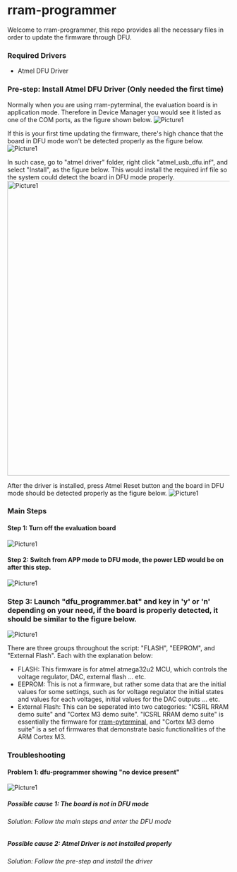 # rram-programmer

Welcome to rram-programmer, this repo provides all the necessary files in order to update the firmware through DFU.

### Required Drivers
- Atmel DFU Driver

### Pre-step: Install Atmel DFU Driver (Only needed the first time)
Normally when you are using rram-pyterminal, the evaluation board is in application mode. Therefore in Device Manager you would see it listed as one of the COM ports, as the figure shown below.
![Picture1](https://user-images.githubusercontent.com/4018299/143365986-056bc2bd-62e2-43ff-8779-b3cc35bf9882.png)

If this is your first time updating the firmware, there's high chance that the board in DFU mode won't be detected properly as the figure below.
![Picture1](https://user-images.githubusercontent.com/4018299/143366692-d520119c-c946-4038-9270-5b355b631aa3.png)

In such case, go to "atmel driver" folder, right click "atmel_usb_dfu.inf", and select "Install", as the figure below. This would install the required inf file so the system could detect the board in DFU mode properly.
<img width="668" alt="Picture1" src="https://user-images.githubusercontent.com/4018299/143367450-af7aaa10-96bd-4d06-9305-cb0cce7fff5b.png">

After the driver is installed, press Atmel Reset button and the board in DFU mode should be detected properly as the figure below.
![Picture1](https://user-images.githubusercontent.com/4018299/143366974-4324c8b0-6b13-4c6f-abd8-c6df71e3e25d.png)

### Main Steps
#### Step 1: Turn off the evaluation board
![Picture1](https://user-images.githubusercontent.com/4018299/143366200-1b21984f-7edd-4920-9431-c1d54f066c49.png)

#### Step 2: Switch from APP mode to DFU mode, the power LED would be on after this step.
![Picture1](https://user-images.githubusercontent.com/4018299/143367980-86457aa8-8f2c-41f1-8228-d65134ba50fc.png)

### Step 3: Launch "dfu_programmer.bat" and key in 'y' or 'n' depending on your need, if the board is properly detected, it should be similar to the figure below.
![Picture1](https://user-images.githubusercontent.com/4018299/143366541-bbec3986-387d-4845-94d4-0b3bedbc0152.png)

There are three groups throughout the script: "FLASH", "EEPROM", and "External Flash". Each with the explanation below:
- FLASH: This firmware is for atmel atmega32u2 MCU, which controls the voltage regulator, DAC, external flash ... etc.
- EEPROM: This is not a firmware, but rather some data that are the initial values for some settings, such as for voltage regulator the initial states and values for each voltages, initial values for the DAC outputs ... etc.
- External Flash: This can be seperated into two categories: "ICSRL RRAM demo suite" and "Cortex M3 demo suite". "ICSRL RRAM demo suite" is essentially the firmware for [rram-pyterminal](https://github.com/muyachang/rram-pyterminal), and "Cortex M3 demo suite" is a set of firmwares that demonstrate basic functionalities of the ARM Cortex M3.

### Troubleshooting
#### Problem 1: dfu-programmer showing "no device present"
![Picture1](https://user-images.githubusercontent.com/4018299/143367076-c21a5b4f-c580-4467-a8c4-951ff3b7d060.png)

##### Possible cause 1: The board is not in DFU mode
###### Solution: Follow the main steps and enter the DFU mode

##### Possible cause 2: Atmel Driver is not installed properly
###### Solution: Follow the pre-step and install the driver

